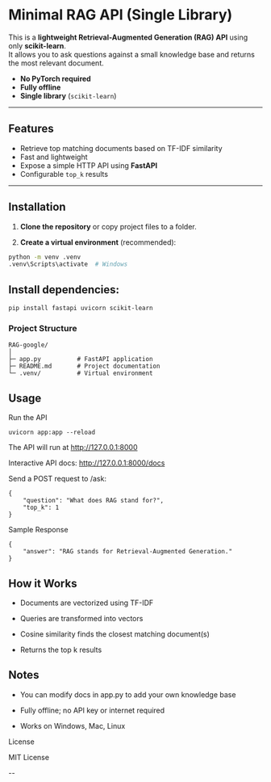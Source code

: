 # Minimal RAG API (Single Library)

This is a **lightweight Retrieval-Augmented Generation (RAG) API** using only **scikit-learn**.  
It allows you to ask questions against a small knowledge base and returns the most relevant document.  

- **No PyTorch required**  
- **Fully offline**  
- **Single library** (`scikit-learn`)  

---

## Features

- Retrieve top matching documents based on TF-IDF similarity  
- Fast and lightweight  
- Expose a simple HTTP API using **FastAPI**  
- Configurable `top_k` results  

---

## Installation

1. **Clone the repository** or copy project files to a folder.

2. **Create a virtual environment** (recommended):

```bash
python -m venv .venv
.venv\Scripts\activate  # Windows
```

## Install dependencies:

```
pip install fastapi uvicorn scikit-learn
```

### Project Structure
```
RAG-google/
│
├─ app.py          # FastAPI application
├─ README.md       # Project documentation
└─ .venv/          # Virtual environment
```
## Usage

Run the API
```
uvicorn app:app --reload
```

The API will run at http://127.0.0.1:8000

Interactive API docs: http://127.0.0.1:8000/docs

Send a POST request to /ask:
```
{
    "question": "What does RAG stand for?",
    "top_k": 1
}
```

Sample Response
```
{
    "answer": "RAG stands for Retrieval-Augmented Generation."
}
```

## How it Works

- Documents are vectorized using TF-IDF

- Queries are transformed into vectors

- Cosine similarity finds the closest matching document(s)

- Returns the top k results

## Notes

- You can modify docs in app.py to add your own knowledge base

- Fully offline; no API key or internet required

- Works on Windows, Mac, Linux

License

MIT License


--
